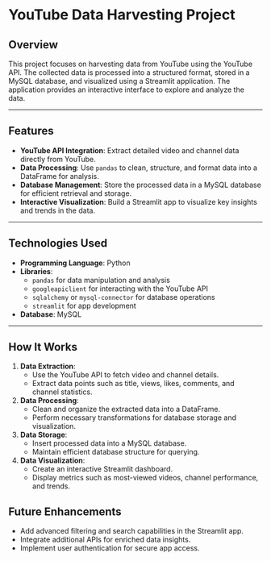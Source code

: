 # YouTube Data Harvesting Project

## Overview
This project focuses on harvesting data from YouTube using the YouTube API. The collected data is processed into a structured format, stored in a MySQL database, and visualized using a Streamlit application. The application provides an interactive interface to explore and analyze the data.

---

## Features
- **YouTube API Integration**: Extract detailed video and channel data directly from YouTube.
- **Data Processing**: Use `pandas` to clean, structure, and format data into a DataFrame for analysis.
- **Database Management**: Store the processed data in a MySQL database for efficient retrieval and storage.
- **Interactive Visualization**: Build a Streamlit app to visualize key insights and trends in the data.

---

## Technologies Used
- **Programming Language**: Python
- **Libraries**: 
  - `pandas` for data manipulation and analysis
  - `googleapiclient` for interacting with the YouTube API
  - `sqlalchemy` or `mysql-connector` for database operations
  - `streamlit` for app development
- **Database**: MySQL

---

## How It Works
1. **Data Extraction**:
   - Use the YouTube API to fetch video and channel details.
   - Extract data points such as title, views, likes, comments, and channel statistics.
2. **Data Processing**:
   - Clean and organize the extracted data into a DataFrame.
   - Perform necessary transformations for database storage and visualization.
3. **Data Storage**:
   - Insert processed data into a MySQL database.
   - Maintain efficient database structure for querying.
4. **Data Visualization**:
   - Create an interactive Streamlit dashboard.
   - Display metrics such as most-viewed videos, channel performance, and trends.

## Future Enhancements
- Add advanced filtering and search capabilities in the Streamlit app.
- Integrate additional APIs for enriched data insights.
- Implement user authentication for secure app access.
